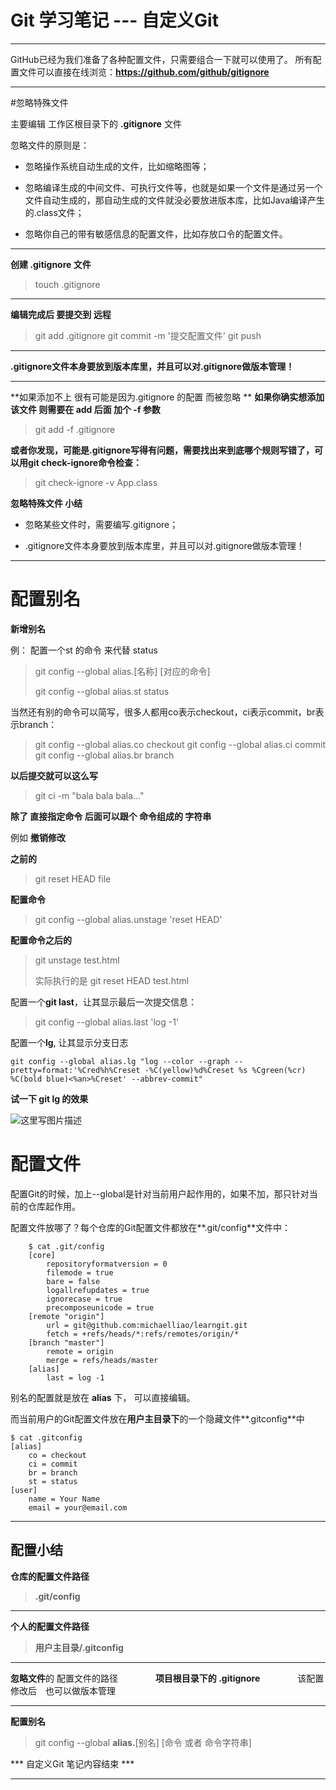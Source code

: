 
# Git 学习笔记 --- 自定义Git

-------


GitHub已经为我们准备了各种配置文件，只需要组合一下就可以使用了。
所有配置文件可以直接在线浏览：**https://github.com/github/gitignore**

---

#忽略特殊文件

主要编辑 工作区根目录下的 **.gitignore** 文件

忽略文件的原则是：
	
 - 忽略操作系统自动生成的文件，比如缩略图等；

 - 忽略编译生成的中间文件、可执行文件等，也就是如果一个文件是通过另一个文件自动生成的，那自动生成的文件就没必要放进版本库，比如Java编译产生的.class文件；

 -  忽略你自己的带有敏感信息的配置文件，比如存放口令的配置文件。

---

**创建 .gitignore 文件**
> touch  .gitignore 

---

**编辑完成后 要提交到 远程**
> git add .gitignore 
> git commit  -m '提交配置文件'
> git push

---

**.gitignore文件本身要放到版本库里，并且可以对.gitignore做版本管理！**

---

**如果添加不上 很有可能是因为.gitignore 的配置 而被忽略  **
**如果你确实想添加该文件 则需要在 add 后面 加个 -f 参数**
> git  add  -f  .gitignore 

**或者你发现，可能是.gitignore写得有问题，需要找出来到底哪个规则写错了，可以用git check-ignore命令检查：**
> git check-ignore -v App.class

**忽略特殊文件 小结**

 - 忽略某些文件时，需要编写.gitignore；
 
 - .gitignore文件本身要放到版本库里，并且可以对.gitignore做版本管理！
 
 ----
 
# 配置别名

**新增别名**

例： 配置一个st 的命令  来代替 status 
> git config --global alias.[名称]  [对应的命令]
> 
> git config --global alias.st status
> 

当然还有别的命令可以简写，很多人都用co表示checkout，ci表示commit，br表示branch：

> git config --global alias.co checkout
> git config --global alias.ci commit
> git config --global alias.br branch

**以后提交就可以这么写**
> git ci -m "bala bala bala..."

**除了 直接指定命令  后面可以跟个 命令组成的 字符串**

例如 **撤销修改**

**之前的**
> git reset HEAD file

**配置命令**
> git config --global alias.unstage 'reset HEAD'

**配置命令之后的**
> git  unstage  test.html
> 
>  实际执行的是
>  git reset HEAD test.html


配置一个**git last**，让其显示最后一次提交信息：
> git config --global alias.last 'log -1'

配置一个**lg**, 让其显示分支日志
```shell
git config --global alias.lg "log --color --graph --pretty=format:'%Cred%h%Creset -%C(yellow)%d%Creset %s %Cgreen(%cr) %C(bold blue)<%an>%Creset' --abbrev-commit"
```
**试一下 git  lg  的效果** 

![这里写图片描述](http://img.blog.csdn.net/20160826183544545)


# 配置文件

配置Git的时候，加上--global是针对当前用户起作用的，如果不加，那只针对当前的仓库起作用。

配置文件放哪了？每个仓库的Git配置文件都放在**.git/config**文件中：

```shell
	$ cat .git/config 
	[core]
	    repositoryformatversion = 0
	    filemode = true
	    bare = false
	    logallrefupdates = true
	    ignorecase = true
	    precomposeunicode = true
	[remote "origin"]
	    url = git@github.com:michaelliao/learngit.git
	    fetch = +refs/heads/*:refs/remotes/origin/*
	[branch "master"]
	    remote = origin
	    merge = refs/heads/master
	[alias]
	    last = log -1
```
别名的配置就是放在 **alias** 下， 可以直接编辑。

而当前用户的Git配置文件放在**用户主目录下**的一个隐藏文件**.gitconfig**中
```shell
$ cat .gitconfig
[alias]
    co = checkout
    ci = commit
    br = branch
    st = status
[user]
    name = Your Name
    email = your@email.com
```

-----

**配置小结**
---

**仓库的配置文件路径**
> **.git/config**

-----

**个人的配置文件路径**
> **用户主目录/.gitconfig**

----

**忽略文件**的 配置文件的路径 
　　　　**项目根目录下的 .gitignore**
　　　　该配置修改后　也可以做版本管理


----

**配置别名**
>  git config --global **alias.**[别名]    [命令 或者 命令字符串]


*** 自定义Git 笔记内容结束 ***

---------

